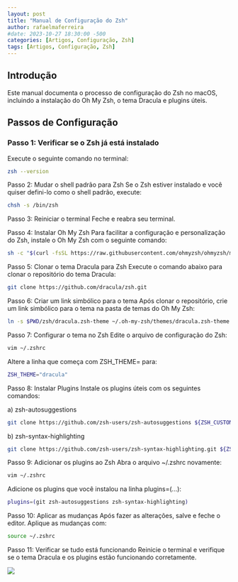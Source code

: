 ```yaml
---
layout: post
title: "Manual de Configuração do Zsh"
author: rafaelmaferreira
#date: 2023-10-27 18:30:00 -500
categories: [Artigos, Configuração, Zsh]
tags: [Artigos, Configuração, Zsh]
---
```

## Introdução

Este manual documenta o processo de configuração do Zsh no macOS, incluindo a instalação do Oh My Zsh, o tema Dracula e plugins úteis.

## Passos de Configuração

### Passo 1: Verificar se o Zsh já está instalado

Execute o seguinte comando no terminal:

``````bash
zsh --version
``````

Passo 2: Mudar o shell padrão para Zsh
Se o Zsh estiver instalado e você quiser defini-lo como o shell padrão, execute:

```bash
chsh -s /bin/zsh
``````

Passo 3: Reiniciar o terminal
Feche e reabra seu terminal.

Passo 4: Instalar Oh My Zsh
Para facilitar a configuração e personalização do Zsh, instale o Oh My Zsh com o seguinte comando:

```bash
sh -c "$(curl -fsSL https://raw.githubusercontent.com/ohmyzsh/ohmyzsh/master/tools/install.sh)"
``````

Passo 5: Clonar o tema Dracula para Zsh
Execute o comando abaixo para clonar o repositório do tema Dracula:

```bash
git clone https://github.com/dracula/zsh.git
``````

Passo 6: Criar um link simbólico para o tema
Após clonar o repositório, crie um link simbólico para o tema na pasta de temas do Oh My Zsh:

```bash
ln -s $PWD/zsh/dracula.zsh-theme ~/.oh-my-zsh/themes/dracula.zsh-theme
``````

Passo 7: Configurar o tema no Zsh
Edite o arquivo de configuração do Zsh:

```bash
vim ~/.zshrc
``````

Altere a linha que começa com ZSH_THEME= para:

```bash
ZSH_THEME="dracula"
``````

Passo 8: Instalar Plugins
Instale os plugins úteis com os seguintes comandos:

a) zsh-autosuggestions

```bash
git clone https://github.com/zsh-users/zsh-autosuggestions ${ZSH_CUSTOM:-~/.oh-my-zsh/custom}/plugins/zsh-autosuggestions
``````

b) zsh-syntax-highlighting
```bash
git clone https://github.com/zsh-users/zsh-syntax-highlighting.git ${ZSH_CUSTOM:-~/.oh-my-zsh/custom}/plugins/zsh-syntax-highlighting
``````

Passo 9: Adicionar os plugins ao Zsh
Abra o arquivo ~/.zshrc novamente:

```bash
vim ~/.zshrc
``````

Adicione os plugins que você instalou na linha plugins=(...):

```bash
plugins=(git zsh-autosuggestions zsh-syntax-highlighting)
``````

Passo 10: Aplicar as mudanças
Após fazer as alterações, salve e feche o editor. Aplique as mudanças com:

```bash
source ~/.zshrc
``````

Passo 11: Verificar se tudo está funcionando
Reinicie o terminal e verifique se o tema Dracula e os plugins estão funcionando corretamente.

![](https://stoblobcertificados011.blob.core.windows.net/imagens-blog/posts/Logo2.png)


